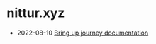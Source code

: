# nittur.xyz

* 2022-08-10 [Bring up journey documentation](https://github.com/Nittur/nittur.xyz/issues/1)